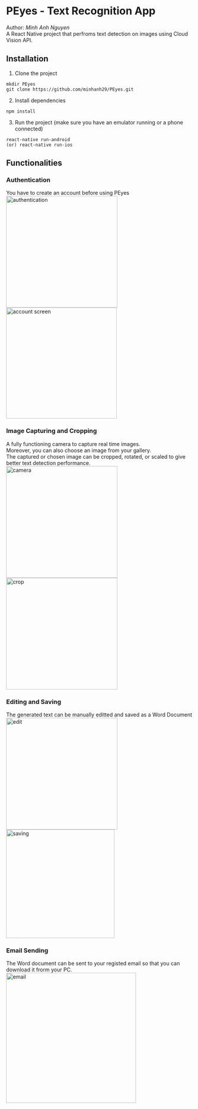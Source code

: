 # PEyes - Text Recognition App
Author: *Minh Anh Nguyen*  
A React Native project that perfroms text detection on images using Cloud Vision API. 

## Installation
1. Clone the project

```
mkdir PEyes
git clone https://github.com/minhanh29/PEyes.git
```

2. Install dependencies

```
npm install
```

3. Run the project (make sure you have an emulator running or a phone connected)

```
react-native run-android
(or) react-native run-ios
```

## Functionalities
### Authentication
You have to create an account before using PEyes  
<img src="screenshots/auth.png" alt="authentication" width='300' />
<img src="screenshots/account.png" alt="account screen" width='298' />

### Image Capturing and Cropping
A fully functioning camera to capture real time images.  
Moreover, you can also choose an image from your gallery.  
The captured or chosen image can be cropped, rotated, or scaled to give better text detection performance.  
<img src="screenshots/camera.png" alt="camera" width='300' />
<img src="screenshots/crop.png" alt="crop" width='300'/>

### Editing and Saving
The generated text can be manually editted and saved as a Word Document  
<img src="screenshots/edit.png" alt="edit" width='300' />
<img src="screenshots/saving.png" alt="saving" width='292' />

### Email Sending
The Word document can be sent to your registed email so that you can download it frorm your PC.
<img src="screenshots/email.png" alt="email" width='350'/>
